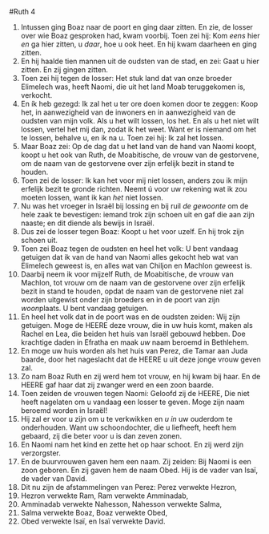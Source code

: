 #Ruth 4
1. Intussen ging Boaz naar de poort en ging daar zitten. En zie, de losser over wie Boaz gesproken had, kwam voorbij. Toen zei hij: Kom *eens* hier *en* ga hier zitten, u *daar*, hoe u ook heet. En hij kwam daarheen en ging zitten.
2. En hij haalde tien mannen uit de oudsten van de stad, en zei: Gaat u hier zitten. En zij gingen zitten.
3. Toen zei hij tegen de losser: Het stuk land dat van onze broeder Elimelech was, heeft Naomi, die uit het land Moab teruggekomen is, verkocht.
4. En ík heb gezegd: Ik zal het u ter ore doen komen door te zeggen: Koop het, in aanwezigheid van de inwoners en in aanwezigheid van de oudsten van mijn volk. Als u het wilt lossen, los het. En als u het niet wilt lossen, vertel het mij dan, zodat ik het weet. Want er is niemand om het te lossen, behalve u, en ik na u. Toen zei hij: Ik zal het lossen.
5. Maar Boaz zei: Op de dag dat u het land van de hand van Naomi koopt, koopt u het ook van Ruth, de Moabitische, de vrouw van de gestorvene, om de naam van de gestorvene over zijn erfelijk bezit in stand te houden.
6. Toen zei de losser: Ik kan het voor mij niet lossen, anders zou ik mijn erfelijk bezit te gronde richten. Neemt ú voor uw rekening wat ik zou moeten lossen, want ik kan *het* niet lossen.
7. Nu was het vroeger in Israël bij lossing en bij ruil *de gewoonte* om de hele zaak te bevestigen: iemand trok zijn schoen uit en gaf die aan zijn naaste; en dit diende als bewijs in Israël.
8. Dus zei de losser tegen Boaz: Koopt u het voor uzelf. En hij trok zijn schoen uit.
9. Toen zei Boaz tegen de oudsten en heel het volk: U bent vandaag getuigen dat ik van de hand van Naomi alles gekocht heb wat van Elimelech geweest is, en alles wat van Chiljon en Machlon geweest is.
10. Daarbij neem ik voor mijzelf Ruth, de Moabitische, de vrouw van Machlon, tot vrouw om de naam van de gestorvene over zijn erfelijk bezit in stand te houden, opdat de naam van de gestorvene niet zal worden uitgewist onder zijn broeders en in de poort van zijn *woon*plaats. U bent vandaag getuigen.
11. En heel het volk dat in de poort was en de oudsten zeiden: Wij zijn getuigen. Moge de HEERE deze vrouw, die in uw huis komt, maken als Rachel en Lea, die beiden het huis van Israël gebouwd hebben. Doe krachtige daden in Efratha en maak *uw* naam beroemd in Bethlehem.
12. En moge uw huis worden als het huis van Perez, die Tamar aan Juda baarde, door het nageslacht dat de HEERE u uit deze jonge vrouw geven zal.
13. Zo nam Boaz Ruth en zij werd hem tot vrouw, en hij kwam bij haar. En de HEERE gaf haar dat zij zwanger werd en een zoon baarde.
14. Toen zeiden de vrouwen tegen Naomi: Geloofd zij de HEERE, Die niet heeft nagelaten om u vandaag een losser te geven. Moge zijn naam beroemd worden in Israël!
15. Hij zal er voor u zijn om u te verkwikken en *u in* uw ouderdom te onderhouden. Want uw schoondochter, die u liefheeft, heeft hem gebaard, zij die beter voor u is dan zeven zonen.
16. En Naomi nam het kind en zette het op haar schoot. En zij werd zijn verzorgster.
17. En de buurvrouwen gaven hem een naam. Zij zeiden: Bij Naomi is een zoon geboren. En zij gaven hem de naam Obed. Hij is de vader van Isaï, de vader van David.
18. Dit nu zijn de afstammelingen van Perez: Perez verwekte Hezron,
19. Hezron verwekte Ram, Ram verwekte Amminadab,
20. Amminadab verwekte Nahesson, Nahesson verwekte Salma,
21. Salma verwekte Boaz, Boaz verwekte Obed,
22. Obed verwekte Isaï, en Isaï verwekte David.
